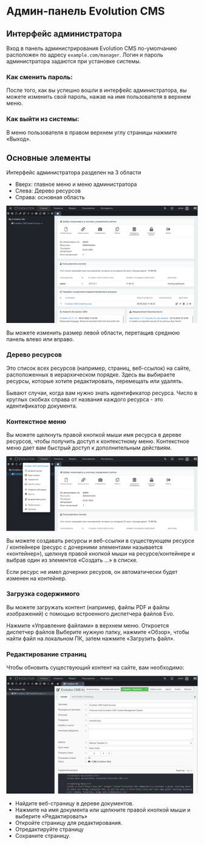 # Админ-панель Evolution CMS # 

## Интерфейс администратора ##

Вход в панель администрирования Evolution CMS по-умолчанию расположен по адресу `example.com/manager`. Логин и пароль администратора задаются при установке системы.

### Как сменить пароль: ###
После того, как вы успешно вошли в интерфейс администратора, вы можете изменить свой пароль, нажав на имя пользователя в верхнем меню.

### Как выйти из системы: ###
В меню пользователя в правом верхнем углу страницы нажмите «Выход».

## Основные элементы ##

Интерфейс администратора разделен на 3 области

- Вверх: главное меню и меню администратора
- Слева: Дерево ресурсов
- Справа: основная область

![Внешний вид](/assets/images/s1.png)

Вы можете изменить размер левой области, перетащив среднюю панель влево или вправо.

### Дерево ресурсов ###

Это список всех ресурсов (например, страниц, веб-ссылок) на сайте, расположенных в иерархическом порядке. Здесь вы выбираете ресурсы, которые хотите редактировать, перемещать или удалять.

Бывают случаи, когда вам нужно знать идентификатор ресурса. Число в круглых скобках справа от названия каждого ресурса - это идентификатор документа.


### Контекстное меню ###

Вы можете щелкнуть правой кнопкой мыши имя ресурса в дереве ресурсов, чтобы получить доступ к контекстному меню. Контекстное меню дает вам быстрый доступ к дополнительным действиям. 

![Контекстное меню](/assets/images/s2.png)

Вы можете создавать ресурсы и веб-ссылки в существующем ресурсе / контейнере (ресурс с дочерними элементами называется «контейнер»), щелкнув правой кнопкой мыши на ресурсе/контейнере и выбрав один из элементов «Создать ...» в списке. 

Если ресурс не имел дочерних ресуров, он автоматически будет изменен на контейнер.

### Загрузка содержимого ###
Вы можете загружать контент (например, файлы PDF и файлы изображений) с помощью встроенного диспетчера файлов Evo. 

Нажмите «Управление файлами» в верхнем меню. Откроется диспетчер файлов
Выберите нужную папку, нажмите «Обзор», чтобы найти файл на локальном ПК, затем нажмите «Загрузить файл».

### Редактирование страниц ###

Чтобы обновить существующий контент на сайте, вам необходимо:

![Редактирование](/assets/images/s3.png)

- Найдите веб-страницу  в дереве документов.
- Нажмите на имя документа или щелкните правой кнопкой мыши и выберите «Редактировать»
- Откройте страницу для редактирования.
- Отредактируйте страницу
- Сохраните страницу.

